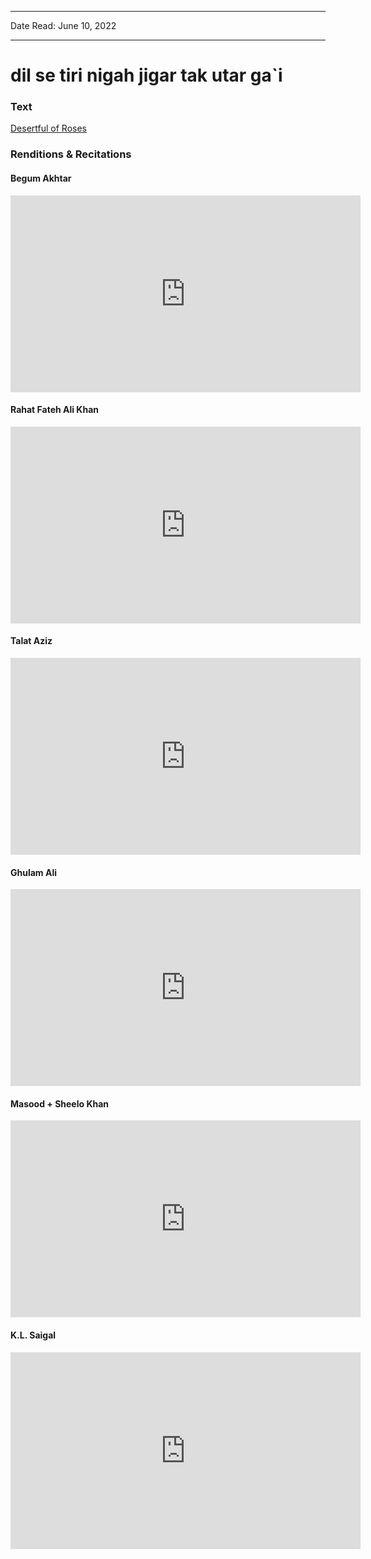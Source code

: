 
---

Date Read: June 10, 2022

---


# dil se tiri nigah jigar tak utar ga`i


### Text

[Desertful of Roses](http://www.columbia.edu/itc/mealac/pritchett/00ghalib/158/index_158.html)

### Renditions & Recitations

#### Begum Akhtar

<iframe width="560" height="315" src="https://www.youtube.com/embed/lxxuz17Ojok" title="YouTube video player" frameborder="0" allow="accelerometer; autoplay; clipboard-write; encrypted-media; gyroscope; picture-in-picture" allowfullscreen></iframe>

#### Rahat Fateh Ali Khan

<iframe width="560" height="315" src="https://www.youtube.com/embed/AxM7NpF4Z5Y" title="YouTube video player" frameborder="0" allow="accelerometer; autoplay; clipboard-write; encrypted-media; gyroscope; picture-in-picture" allowfullscreen></iframe>

#### Talat Aziz

<iframe width="560" height="315" src="https://www.youtube.com/embed/HKddIKECoIU" title="YouTube video player" frameborder="0" allow="accelerometer; autoplay; clipboard-write; encrypted-media; gyroscope; picture-in-picture" allowfullscreen></iframe>

#### Ghulam Ali

<iframe width="560" height="315" src="https://www.youtube.com/embed/1ZXc8JuW2So" title="YouTube video player" frameborder="0" allow="accelerometer; autoplay; clipboard-write; encrypted-media; gyroscope; picture-in-picture" allowfullscreen></iframe>

#### Masood + Sheelo Khan

<iframe width="560" height="315" src="https://www.youtube.com/embed/06AbI91pPe8" title="YouTube video player" frameborder="0" allow="accelerometer; autoplay; clipboard-write; encrypted-media; gyroscope; picture-in-picture" allowfullscreen></iframe>

#### K.L. Saigal

<iframe width="560" height="315" src="https://www.youtube.com/embed/TQvCXmZQcS0" title="YouTube video player" frameborder="0" allow="accelerometer; autoplay; clipboard-write; encrypted-media; gyroscope; picture-in-picture" allowfullscreen></iframe>

